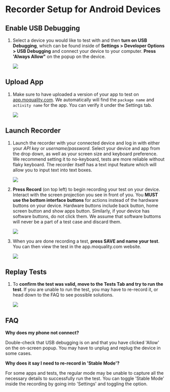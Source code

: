 # Recorder Setup for Android Devices

## Enable USB Debugging

1. Select a device you would like to test with and then **turn on USB Debugging**, which can be found inside of **Settings > Developer Options > USB Debugging** and connect your device to your computer. **Press 'Always Allow"** on the popup on the device.

    <img src="../android/usb_debugging.png" style="max-width:600px;max-height:480px" />

## Upload App

1. Make sure to have uploaded a version of your app to test on [app.moquality.com](https://app.moquality.com). We automatically will find the `package name` and `activity name` for the app. You can verify it under the Settings tab.

    <img src="../android/package_name.png" style="max-width:600px;max-height:480px" />

## Launch Recorder

1. Launch the recorder with your connected device and log in with either your *API key* or *username/password*. Select your device and app from the drop down, as well as your screen size and keyboard preference. We recommend setting it to no-keyboard, tests are more reliable without flaky keyboard. The recorder itself has a text input feature which will allow you to input text into text boxes.

    <img src="../android/login.gif" style="max-width:600px;max-height:480px" />

2. **Press Record** (on top left) to begin  recording your test on your device. Interact with the screen projection you see in front of you. You **MUST use the bottom interface buttons** for actions instead of the hardware buttons on your device. Hardware buttons include back button, home screen button and show apps button. Similarly, if your device has software buttons, do not click them. We assume that software buttoms will never be a part of a test case and discard them.

    <img src="../android/recording_demo.gif" style="max-width:600px;max-height:480px" />

3. When you are done recording a test, **press SAVE and name your test**. You can then view the test in the app.moquality.com website.

    <img src="../android/save_test.gif" style="max-width:600px;max-height:480px" />

## Replay Tests

1. To **confirm the test was valid, move to the Tests Tab and try to run the test**. If you are unable to run the test, you may have to re-record it, or head down to the FAQ to see possible solutions.

    <img src="../android/test_replay.gif" style="max-width:600px;max-height:480px" />

## FAQ

**Why does my phone not connect?**

Double-check that USB debugging is on and that you have clicked 'Allow' on the on-screen popup. You may have to unplug and replug the device in some cases.

**Why does it say I need to re-record in 'Stable Mode'?**

For some apps and tests, the regular mode may be unable to capture all the necessary details to successfully run the test. You can toggle 'Stable Mode' inside the recording by going into 'Settings' and toggling the option.
